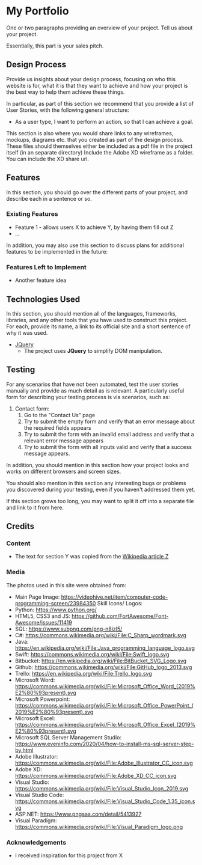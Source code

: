 # My Portfolio

One or two paragraphs providing an overview of your project. Tell us about your project.

Essentially, this part is your sales pitch.
 
## Design Process
 
Provide us insights about your design process, focusing on who this website is for, what it is that they want to achieve and how your project is the best way to help them achieve these things.

In particular, as part of this section we recommend that you provide a list of User Stories, with the following general structure:
- As a user type, I want to perform an action, so that I can achieve a goal.

This section is also where you would share links to any wireframes, mockups, diagrams etc. that you created as part of the design process. 
These files should themselves either be included as a pdf file in the project itself (in an separate directory)
Include the Adobe XD wireframe as a folder. You can include the XD share url. 

## Features

In this section, you should go over the different parts of your project, and describe each in a sentence or so.
 
### Existing Features
- Feature 1 - allows users X to achieve Y, by having them fill out Z
- ...

In addition, you may also use this section to discuss plans for additional features to be implemented in the future:

### Features Left to Implement
- Another feature idea

## Technologies Used

In this section, you should mention all of the languages, frameworks, libraries, and any other tools that you have used to construct this project. For each, provide its name, a link to its official site and a short sentence of why it was used.

- [JQuery](https://jquery.com)
    - The project uses **JQuery** to simplify DOM manipulation.


## Testing

For any scenarios that have not been automated, test the user stories manually and provide as much detail as is relevant. A particularly useful form for describing your testing process is via scenarios, such as:

1. Contact form:
    1. Go to the "Contact Us" page
    2. Try to submit the empty form and verify that an error message about the required fields appears
    3. Try to submit the form with an invalid email address and verify that a relevant error message appears
    4. Try to submit the form with all inputs valid and verify that a success message appears.

In addition, you should mention in this section how your project looks and works on different browsers and screen sizes.

You should also mention in this section any interesting bugs or problems you discovered during your testing, even if you haven't addressed them yet.

If this section grows too long, you may want to split it off into a separate file and link to it from here.

## Credits

### Content
- The text for section Y was copied from the [Wikipedia article Z](https://en.wikipedia.org/wiki/Z)

### Media
The photos used in this site were obtained from:
- Main Page Image: https://videohive.net/item/computer-code-programming-screen/23984350
Skill Icons/ Logos:
- Python: https://www.python.org/
- HTML5, CSS3 and JS: https://github.com/FortAwesome/Font-Awesome/issues/11419
- SQL: https://www.subpng.com/png-n8izl5/
- C#: https://commons.wikimedia.org/wiki/File:C_Sharp_wordmark.svg
- Java: https://en.wikipedia.org/wiki/File:Java_programming_language_logo.svg
- Swift: https://commons.wikimedia.org/wiki/File:Swift_logo.svg
- Bitbucket: https://en.wikipedia.org/wiki/File:BitBucket_SVG_Logo.svg
- Github: https://commons.wikimedia.org/wiki/File:GitHub_logo_2013.svg
- Trello: https://en.wikipedia.org/wiki/File:Trello_logo.svg
- Microsoft Word: https://commons.wikimedia.org/wiki/File:Microsoft_Office_Word_(2019%E2%80%93present).svg
- Microsoft Powerpoint: https://commons.wikimedia.org/wiki/File:Microsoft_Office_PowerPoint_(2019%E2%80%93present).svg
- Microsoft Excel: https://commons.wikimedia.org/wiki/File:Microsoft_Office_Excel_(2019%E2%80%93present).svg
- Microsoft SQL Server Management Studio: https://www.eveninfo.com/2020/04/how-to-install-ms-sql-server-step-by.html
- Adobe Illustrator: https://commons.wikimedia.org/wiki/File:Adobe_Illustrator_CC_icon.svg
- Adobe XD: https://commons.wikimedia.org/wiki/File:Adobe_XD_CC_icon.svg
- Visual Studio: https://commons.wikimedia.org/wiki/File:Visual_Studio_Icon_2019.svg
- Visual Studio Code: https://commons.wikimedia.org/wiki/File:Visual_Studio_Code_1.35_icon.svg
- ASP.NET: https://www.pngaaa.com/detail/5413927
- Visual Paradigm: https://commons.wikimedia.org/wiki/File:Visual_Paradigm_logo.png

### Acknowledgements

- I received inspiration for this project from X